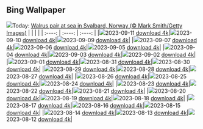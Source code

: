 ## Bing Wallpaper
![](./wallpaper/2023-09-11.jpg)Today: [Walrus pair at sea in Svalbard, Norway (© Mark Smith/Getty Images)](./wallpaper/2023-09-11.jpg)
|      |      |      |
| :----: | :----: | :----: |
|![](./wallpaper/2023-09-11_sm.jpg)2023-09-11 [download 4k](./wallpaper/2023-09-11.jpg)|![](./wallpaper/2023-09-10_sm.jpg)2023-09-10 [download 4k](./wallpaper/2023-09-10.jpg)|![](./wallpaper/2023-09-09_sm.jpg)2023-09-09 [download 4k](./wallpaper/2023-09-09.jpg)|
|![](./wallpaper/2023-09-07_sm.jpg)2023-09-07 [download 4k](./wallpaper/2023-09-07.jpg)|![](./wallpaper/2023-09-06_sm.jpg)2023-09-06 [download 4k](./wallpaper/2023-09-06.jpg)|![](./wallpaper/2023-09-05_sm.jpg)2023-09-05 [download 4k](./wallpaper/2023-09-05.jpg)|
|![](./wallpaper/2023-09-04_sm.jpg)2023-09-04 [download 4k](./wallpaper/2023-09-04.jpg)|![](./wallpaper/2023-09-03_sm.jpg)2023-09-03 [download 4k](./wallpaper/2023-09-03.jpg)|![](./wallpaper/2023-09-02_sm.jpg)2023-09-02 [download 4k](./wallpaper/2023-09-02.jpg)|
|![](./wallpaper/2023-09-01_sm.jpg)2023-09-01 [download 4k](./wallpaper/2023-09-01.jpg)|![](./wallpaper/2023-08-31_sm.jpg)2023-08-31 [download 4k](./wallpaper/2023-08-31.jpg)|![](./wallpaper/2023-08-30_sm.jpg)2023-08-30 [download 4k](./wallpaper/2023-08-30.jpg)|
|![](./wallpaper/2023-08-29_sm.jpg)2023-08-29 [download 4k](./wallpaper/2023-08-29.jpg)|![](./wallpaper/2023-08-28_sm.jpg)2023-08-28 [download 4k](./wallpaper/2023-08-28.jpg)|![](./wallpaper/2023-08-27_sm.jpg)2023-08-27 [download 4k](./wallpaper/2023-08-27.jpg)|
|![](./wallpaper/2023-08-26_sm.jpg)2023-08-26 [download 4k](./wallpaper/2023-08-26.jpg)|![](./wallpaper/2023-08-25_sm.jpg)2023-08-25 [download 4k](./wallpaper/2023-08-25.jpg)|![](./wallpaper/2023-08-24_sm.jpg)2023-08-24 [download 4k](./wallpaper/2023-08-24.jpg)|
|![](./wallpaper/2023-08-23_sm.jpg)2023-08-23 [download 4k](./wallpaper/2023-08-23.jpg)|![](./wallpaper/2023-08-22_sm.jpg)2023-08-22 [download 4k](./wallpaper/2023-08-22.jpg)|![](./wallpaper/2023-08-21_sm.jpg)2023-08-21 [download 4k](./wallpaper/2023-08-21.jpg)|
|![](./wallpaper/2023-08-20_sm.jpg)2023-08-20 [download 4k](./wallpaper/2023-08-20.jpg)|![](./wallpaper/2023-08-19_sm.jpg)2023-08-19 [download 4k](./wallpaper/2023-08-19.jpg)|![](./wallpaper/2023-08-18_sm.jpg)2023-08-18 [download 4k](./wallpaper/2023-08-18.jpg)|
|![](./wallpaper/2023-08-17_sm.jpg)2023-08-17 [download 4k](./wallpaper/2023-08-17.jpg)|![](./wallpaper/2023-08-16_sm.jpg)2023-08-16 [download 4k](./wallpaper/2023-08-16.jpg)|![](./wallpaper/2023-08-15_sm.jpg)2023-08-15 [download 4k](./wallpaper/2023-08-15.jpg)|
|![](./wallpaper/2023-08-14_sm.jpg)2023-08-14 [download 4k](./wallpaper/2023-08-14.jpg)|![](./wallpaper/2023-08-13_sm.jpg)2023-08-13 [download 4k](./wallpaper/2023-08-13.jpg)|![](./wallpaper/2023-08-12_sm.jpg)2023-08-12 [download 4k](./wallpaper/2023-08-12.jpg)|
